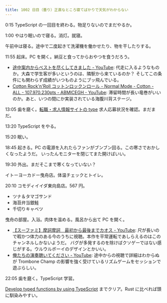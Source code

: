 ```yaml
---
title: 1002 日目（曇り）正直なところ寝てばかりで天気がわからない
---
```


0:15 TypeScript の一回目を終わる。物足りないのでまだやるか。

1:00 やはり眠いので寝る。消灯。就寝。

午前中は寝る。途中で二度起きて洗濯機を働かせたり、物を干したりする。

11:55 起床。PC を開く。納豆と食ってからおやつを食うだろう。

* [途中案内からベストを尽くしてきました - YouTube](https://www.youtube.com/watch?v=y4BS7gKMFKo):
  代走に入るようなものか。大森で学生客が多いというのは、隣駅から来ているのか？
  そしてこの条件にも関わらず成績がいつものようにブッ飛んでいる。
* [Cotton Rock'n'Roll コットンロックンロール - Normal Mode - Cotton - ALL - 107.970.230pts - ABMICEGH - YouTube](https://www.youtube.com/watch?v=BPyaHsuCU04):
  滞留時間が長い竜巻がいいのか。あと、いつの間にか実装されている海腹川背ステージ。

13:05 歯を磨く。[転職・求人情報サイトの type](https://type.jp/) 求人応募状況を確認。まだまだ。

13:20 TypeScript をやる。

15:20 眠い。

18:45 起きる。PC の電源を入れたらファンがブンブン回る。この寒さでおかしくなったようだ。
いったんモニターを閉じてまた開けばいい。

19:30 外出。まだそこまで寒くなっていない？

イトーヨーカドー曳舟店。体温チェックとトイレ。

20:10 コモディイイダ東向島店。567 円。

* ツナ＆タマゴサンド
* 海苔弁当銀鮭
* 千切りキャベツ

曳舟の部屋。入浴。肉体を温める。風呂から出て PC を開く。

* [【スーファミ】摩訶摩訶　最初から最後までカオス - YouTube](https://www.youtube.com/watch?v=XiDqTlUH3aA):
  尺が長いので暇かつ体力のある今のうちに視聴。本作を平常運転であしらえるのはこのチャンネルしかないようだ。
  バグが多発するのを除けばクソゲーではない感じがする。ウルウルボーイのデザインとかいい。
* [俺たちの演奏聴いてください - YouTube](https://www.youtube.com/watch?v=PxvgXwmEung):
  途中からの視聴で詳細はわからぬが Trombone Champ の影響を強く受けているリズムゲームをセッションで遊ぶらしい。

22:05 歯を磨く。TypeScript 学習。

[Develop typed functions by using TypeScript](https://learn.microsoft.com/en-us/training/modules/typescript-develop-typed-functions/)
までクリア。Rust に比べれば頭に馴染みやすい。
